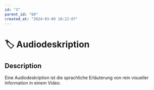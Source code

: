 ```yaml
---
id: "3"
parent_id: "60"
created_at: "2024-03-09 10:22:07"
---
```


# 🏷️ Audiodeskription

## Description

Eine Audiodeskription ist die sprachliche Erläuterung von rein visueller Information in einem Video.